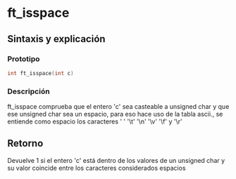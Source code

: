 # ft\_isspace
## Sintaxis y explicación
### Prototipo
```c
int	ft_isspace(int c)
```
### Descripción
ft\_isspace comprueba que el entero 'c' sea casteable a unsigned char y que ese unsigned char sea un espacio, para eso hace uso de la tabla ascii., se entiende como espacio los caracteres ' ' '\t' '\n' '\v' '\f' y '\r'
## Retorno
Devuelve 1 si el entero 'c' está dentro de los valores de un unsigned char y su valor coincide entre los caracteres considerados espacios